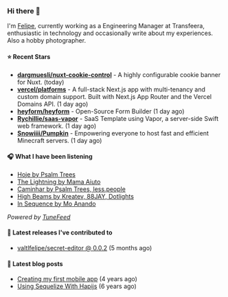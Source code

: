### Hi there 👋

I'm [Felipe](https://felipevm.com), currently working as a Engineering Manager at Transfeera, enthusiastic in technology and occasionally write about my experiences. Also a hobby photographer.

#### ⭐ Recent Stars
- **[dargmuesli/nuxt-cookie-control](https://github.com/dargmuesli/nuxt-cookie-control)** - A highly configurable cookie banner for Nuxt. (today)
- **[vercel/platforms](https://github.com/vercel/platforms)** - A full-stack Next.js app with multi-tenancy and custom domain support. Built with Next.js App Router and the Vercel Domains API. (1 day ago)
- **[heyform/heyform](https://github.com/heyform/heyform)** - Open-Source Form Builder (1 day ago)
- **[Rychillie/saas-vapor](https://github.com/Rychillie/saas-vapor)** - SaaS Template using Vapor, a server-side Swift web framework. (1 day ago)
- **[Snowiiii/Pumpkin](https://github.com/Snowiiii/Pumpkin)** - Empowering everyone to host fast and efficient Minecraft servers. (1 day ago)

#### 🎧 What I have been listening
- [Hoje by Psalm Trees](https://open.spotify.com/track/3dZTAMozEZ77mpzlBa60da)
- [The Lightning by Mama Aiuto](https://open.spotify.com/track/3UHkSMFoiqsjlkT4C11IPb)
- [Caminhar by Psalm Trees, less.people](https://open.spotify.com/track/60qZFw4LA50USmJHIXSqgO)
- [High Beams by Kreatev, 88JAY, Dotlights](https://open.spotify.com/track/3ra0QzgVweOuk1crfd3ZOt)
- [In Sequence by Mo Anando](https://open.spotify.com/track/4U74usTH0QdN1cW3Al1dUp)

_Powered by [TuneFeed](https://tunefeed.app?ref=valtlfelipe-gh-profile)_ 

#### 🚀 Latest releases I've contributed to


- [valtlfelipe/secret-editor @ 0.0.2](https://github.com/valtlfelipe/secret-editor/releases/tag/0.0.2) (5 months ago)

#### 📄 Latest blog posts
- [Creating my first mobile app](https://felipevm.com/posts/creating-my-first-mobile-app/) (4 years ago)
- [Using Sequelize With Hapijs](https://felipevm.com/posts/using-sequelize-with-hapijs/) (6 years ago)
